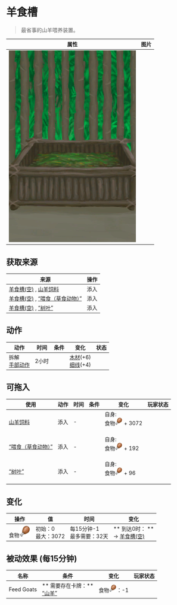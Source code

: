 # 羊食槽  
> 最省事的山羊喂养装置。  
  
  属性  |   图片   
 ----  |  ----:   
   |  ![](Sprite/FeedingTrough.png)   
  
## 获取来源  
来源  |  操作  
----  |  ----  
[羊食槽(空)](GoatFeederEmpty.md) , [山羊饲料](FeedGoat.md)  |  添入  
[羊食槽(空)](GoatFeederEmpty.md) , [“喂食（草食动物）”](tag_FeedHerb.md)  |  添入  
[羊食槽(空)](GoatFeederEmpty.md) , [“树叶”](tag_Leaves.md)  |  添入  
## 动作  
动作  |  时间  |  条件  |  变化  |  状态  
----  |  ----  |  ----  |  ----  |  ----  
拆解<br>[手部动作](HandAction.md)  |  2小时  |    |  [木材](Wood.md)(+6)<br>[细线](CordFiber.md)(+4)<br>  |    
## 可拖入  
使用  |  动作  |  时间  |  条件  |  变化  |  玩家状态  
----  |  ----  |  ----  |  ----  |  ----  |  ----  
[山羊饲料](FeedGoat.md)  |  添入  |  -  |    |  自身:<br>食物<img decoding="async" src="Sprite/Hunger.png" style="width:20px;"> + 3072<br><br>  |    
[“喂食（草食动物）”](tag_FeedHerb.md)  |  添入  |  -  |    |  自身:<br>食物<img decoding="async" src="Sprite/Hunger.png" style="width:20px;"> + 192<br><br>  |    
[“树叶”](tag_Leaves.md)  |  添入  |  -  |    |  自身:<br>食物<img decoding="async" src="Sprite/Hunger.png" style="width:20px;"> + 96<br><br>  |    
## 变化   
操作  |  值  |  时间  |  变化  
----  |  ----  |  ----  |  ----  
食物<img decoding="async" src="Sprite/Hunger.png" style="width:30px;">  |  初始：0<br>最大：3072  |  每15分钟-1<br>最多需要：32天  |  ** 到达0时： **<br>→ [羊食槽(空)](GoatFeederEmpty.md)  
## 被动效果 (每15分钟)  
名称  |  条件  |  变化  |  玩家状态  
----  |  ----  |  ----  |  ----  
Feed Goats  |  ** 需要存在卡牌：**<br>[“山羊”](tag_Goat.md)  |  食物<img decoding="async" src="Sprite/Hunger.png" style="width:20px;">：-1  |    
